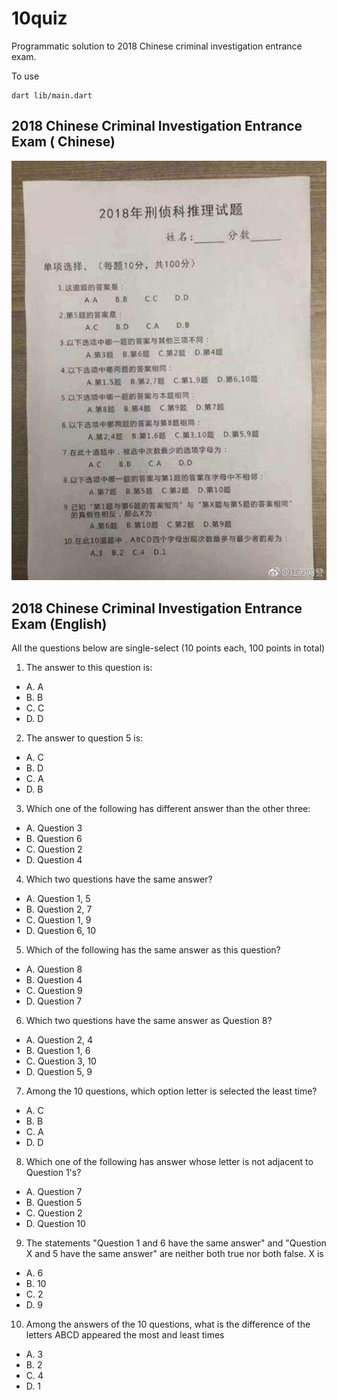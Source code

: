 
# 10quiz
Programmatic solution to 2018 Chinese criminal investigation entrance exam.

To use
```
dart lib/main.dart
```

## 2018 Chinese Criminal Investigation Entrance Exam ( Chinese)

![Screenshot of the 2018 Chinese criminal investigation entrance exam](https://github.com/bridgerock/10quiz/blob/master/10quiz_chinese.jpg)

## 2018 Chinese Criminal Investigation Entrance Exam (English)
All the questions below are single-select (10 points each, 100 points in total)
1. The answer to this question is:
  * A. A
  * B. B
  * C. C
  * D. D
2. The answer to question 5 is:
  * A. C
  * B. D
  * C. A
  * D. B
3. Which one of the following has different answer than the other three:
  * A. Question 3
  * B. Question 6
  * C. Question 2
  * D. Question 4
4. Which two questions have the same answer?
  * A. Question 1, 5
  * B. Question 2, 7
  * C. Question 1, 9
  * D. Question 6, 10
5. Which of the following has the same answer as this question?
  * A. Question 8
  * B. Question 4
  * C. Question 9
  * D. Question 7
6. Which two questions have the same answer as Question 8?
  * A. Question 2, 4
  * B. Question 1, 6
  * C. Question 3, 10
  * D. Question 5, 9
7. Among the 10 questions, which option letter is selected the least time?
  * A. C
  * B. B
  * C. A
  * D. D
8. Which one of the following has answer whose letter is not adjacent to Question 1's?
  * A. Question 7
  * B. Question 5
  * C. Question 2
  * D. Question 10
9. The statements "Question 1 and 6 have the same answer" and "Question X and 5 have the same answer" are neither both true nor both false.  X is
  * A. 6
  * B. 10
  * C. 2
  * D. 9
10. Among the answers of the 10 questions, what is the difference of the letters ABCD appeared the most and least times 
  * A. 3
  * B. 2
  * C. 4
  * D. 1
